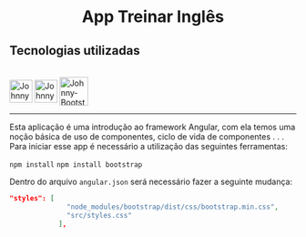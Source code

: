 <h1 align="center">
    App Treinar Inglês
</h1>

## Tecnologias utilizadas
<div style="display: inline_block"><br>
  <img align="center"alt="Johnny-Angular" heigth="40" width="40" src="https://cdn.jsdelivr.net/gh/devicons/devicon/icons/angularjs/angularjs-original.svg">
  <img align="center" alt="Johnny-TS" height="40" width="40" src="https://cdn.jsdelivr.net/gh/devicons/devicon/icons/typescript/typescript-original.svg">
  <img align="center" alt="Johnny-Bootstrap" height="50" width="50" src="https://cdn.jsdelivr.net/gh/devicons/devicon/icons/bootstrap/bootstrap-original.svg">
</div>

<hr>

Esta aplicação é uma introdução ao framework Angular, com ela temos uma noção básica de uso
de componentes, ciclo de vida de componentes . . .
Para iniciar esse app é necessário a utilização das seguintes ferramentas:

```npm install```
```npm install bootstrap```


Dentro do arquivo ```angular.json``` será necessário fazer a seguinte mudança:

````json
"styles": [
              "node_modules/bootstrap/dist/css/bootstrap.min.css",
              "src/styles.css"
            ],
````